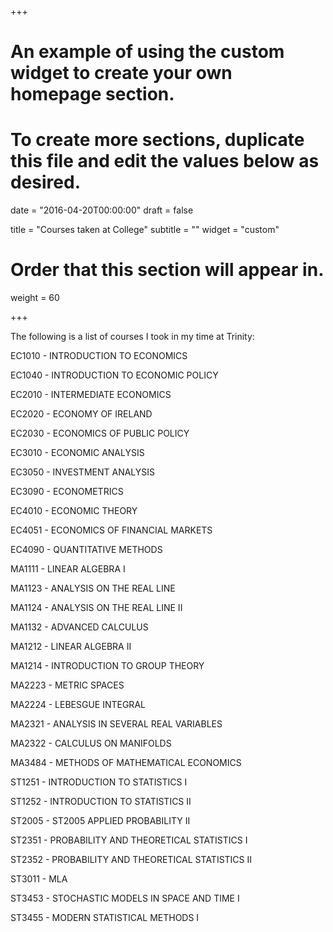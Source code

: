 +++
# An example of using the custom widget to create your own homepage section.
# To create more sections, duplicate this file and edit the values below as desired.

date = "2016-04-20T00:00:00"
draft = false

title = "Courses taken at College"
subtitle = ""
widget = "custom"

# Order that this section will appear in.
weight = 60

+++

The following is a list of courses I took in my time at Trinity:

EC1010 - INTRODUCTION TO ECONOMICS

EC1040 - INTRODUCTION TO ECONOMIC POLICY

EC2010 - INTERMEDIATE ECONOMICS

EC2020 - ECONOMY OF IRELAND

EC2030 - ECONOMICS OF PUBLIC POLICY

EC3010 - ECONOMIC ANALYSIS

EC3050 - INVESTMENT ANALYSIS

EC3090 - ECONOMETRICS

EC4010 - ECONOMIC THEORY

EC4051 - ECONOMICS OF FINANCIAL MARKETS

EC4090 - QUANTITATIVE METHODS

MA1111 - LINEAR ALGEBRA I

MA1123 - ANALYSIS ON THE REAL LINE

MA1124 - ANALYSIS ON THE REAL LINE II

MA1132 - ADVANCED CALCULUS

MA1212 - LINEAR ALGEBRA II

MA1214 - INTRODUCTION TO GROUP THEORY

MA2223 - METRIC SPACES

MA2224 - LEBESGUE INTEGRAL

MA2321 - ANALYSIS IN SEVERAL REAL VARIABLES

MA2322 - CALCULUS ON MANIFOLDS

MA3484 - METHODS OF MATHEMATICAL ECONOMICS

ST1251 - INTRODUCTION TO STATISTICS I

ST1252 - INTRODUCTION TO STATISTICS II

ST2005 - ST2005 APPLIED PROBABILITY II

ST2351 - PROBABILITY AND THEORETICAL STATISTICS I

ST2352 - PROBABILITY AND THEORETICAL STATISTICS II

ST3011 - MLA

ST3453 - STOCHASTIC MODELS IN SPACE AND TIME I

ST3455 - MODERN STATISTICAL METHODS I
